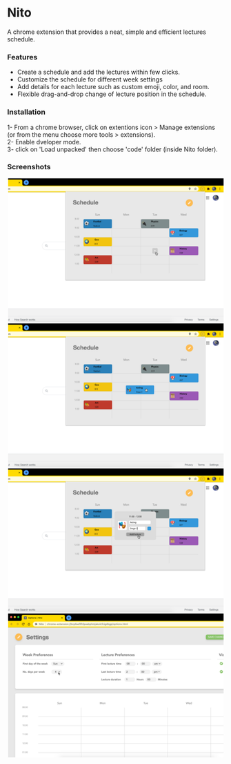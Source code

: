 # Nito
A chrome extension that provides a neat, simple and efficient lectures schedule.

### Features
* Create a schedule and add the lectures within few clicks.
* Customize the schedule for different week settings
* Add details for each lecture such as custom emoji, color, and room.
* Flexible drag-and-drop change of lecture position in the schedule.

### Installation
1- From a chrome browser, click on extentions icon > Manage extensions (or from the menu choose more tools > extensions).
<br>
2- Enable dveloper mode.
<br>
3- click on 'Load unpacked' then choose 'code' folder (inside Nito folder).

### Screenshots
<p align="center">
  <img src="https://github.com/Heila-Almogren/Nito/blob/main/Demo/Preview%201.png?raw=true" width="500" title="hover text">
  <br>
  <img src="https://github.com/Heila-Almogren/Nito/blob/main/Demo/Preview%202.png?raw=true" width="500" title="hover text">
  <br>
  <img src="https://github.com/Heila-Almogren/Nito/blob/main/Demo/Preview%203.png?raw=true" width="500" title="hover text">
  <br>
  <img src="https://github.com/Heila-Almogren/Nito/blob/main/Demo/Preview%204.png?raw=true" width="500" title="hover text">
</p>
